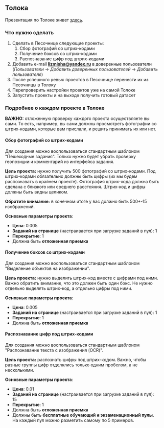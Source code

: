 ## Толока

Презентация по Толоке живет [здесь](https://docs.google.com/presentation/d/1efDYWJASzbCXKwwldwpZrZYUtFkB81iV9q4ZfiiN5sY/edit?usp=sharing).


### Что  нужно сделать

1. Сделать в Песочнице следующие проекты:
   1. Сбор фотографий со штрих-кодами
   2. Получение боксов со штрих-кодами
   3. Распознавание цифр под штрих-кодами
2. Добавить e-mail **lizmisha@yandex.ru** в доверенные пользователи
(_Пользователи_ -> _Добавить доверенных пользователей_ -> _Добавить пользователя_)
3. После успешного ревью проектов в Песочнице перенести их из Песочницы в Толоку
4. Перепроверить настройки проектов уже на самой Толоке
5. Запустить проекты и на выходе получить готовый датасет


### Подробнее о каждом проекте в Толоке

**ВАЖНО:** отложенную проверку каждого проекта осуществляете вы сами. То есть,
например, вы сами должны просмотреть фотографии со штрих-кодами, которые
вам прислали, и решить принимать их или нет.

#### Сбор фотографий со штрих-кодами

Для создания можно воспользоваться стандартным шаблоном "Пешеходные
задания". Только нужно будет убрать проверку геопозиции и комментарий из
интерфейса задания.

**Цель проекта:** нужно получить 500 фотографий со штрих-кодами. Под штрих-кодами
обязательно должны быть цифры (их мы будем распознавать в крайнем
проекте). Фотография штрих-кода должна быть сделана с близкого или среднего
расстояния. Штрих-код и цифры должны быть видны целиком.

**Обратите внимание:** в конечном итоге у вас должно быть 500+-15 изображений.

**Основные параметры проекта**:
- **Цена**: 0.005
- **Заданий на странице** (настраивается при загрузке заданий в пул): 1
- **Перекрытие**: 1
- Должна быть **отложенная приемка**

#### Получение боксов со штрих-кодами

Для создания можно воспользоваться стандартным шаблоном "Выделение объектов
на изображении".

**Цель проекта:** нужно выделить штрих-код вместе с цифрами под ними. Важно
обратить внимание, что это должен быть один бокс. Не нужно отдельно выделять
штрих-код, а отдельно цифры под ними.

**Основные параметры проекта**:
- **Цена**: 0.005
- **Заданий на странице** (настраивается при загрузке заданий в пул): 1
- **Перекрытие**: 1
- Должна быть **отложенная приемка**

#### Распознавание цифр под штрих-кодами

Для создания можно воспользоваться стандартным шаблоном "Распознавание
текста с изображения (OCR)".

**Цель проекта:** распознать цифры под штрих-кодом. Важно, чтобы разные
группы цифр отделялись только одним пробелом, а не несколькими.

**Основные параметры проекта**:
- **Цена**: 0.01
- **Заданий на странице** (настраивается при загрузке заданий в пул): 15
- **Перекрытие**: 1
- Должна быть **отложенная приемка**
- Должны быть **бесплатные обучающий и экзаменационный пулы**. На каждый пул
можно разметить самому по 5 примеров.